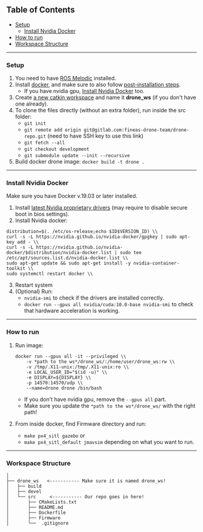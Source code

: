 ## Table of Contents

- [Setup](#setup)
  - [Install Nvidia Docker](#install-nvidia-docker)
- [How to run](#how-to-run)
- [Workspace Structure](#workspace-structure)

---

### Setup

1. You need to have [ROS Melodic](http://wiki.ros.org/melodic/Installation/Ubuntu) installed.
2. Install [docker](https://docs.docker.com/install/linux/docker-ce/ubuntu/), and make sure to also follow [post-installation steps](https://docs.docker.com/engine/install/linux-postinstall/).
   - If you have nvidia gpu, [Install Nvidia Docker](#install-nvidia-docker) too.
3. Create [a new catkin workspace](http://wiki.ros.org/catkin/Tutorials/create_a_workspace) and name it **drone_ws** (if you don't have one already).
4. To clone the files directly (without an extra folder), run inside the src folder:
   - `git init`
   - `git remote add origin git@gitlab.com:fineas-drone-team/drone-repo.git` (need to have SSH key to use this link)
   - `git fetch --all`
   - `git checkout development`
   - `git submodule update --init --recursive`
5. Build docker drone image: `docker build -t drone .`

---

### Install Nvidia Docker

Make sure you have Docker v.19.03 or later installed.

1. Install [latest Nvidia proprietary drivers](https://www.nvidia.com/Download/index.aspx) (may require to disable secure boot in bios settings).
2. Install Nvidia docker:
  ```
  distribution=$(. /etc/os-release;echo $ID$VERSION_ID) \\
  curl -s -L https://nvidia.github.io/nvidia-docker/gpgkey | sudo apt-key add - \\
  curl -s -L https://nvidia.github.io/nvidia-docker/$distribution/nvidia-docker.list | sudo tee /etc/apt/sources.list.d/nvidia-docker.list \\
  sudo apt-get update && sudo apt-get install -y nvidia-container-toolkit \\
  sudo systemctl restart docker \\
  ```
3. Restart system
4. (Optional) Run:
    - `nvidia-smi` to check if the drivers are installed correctly.
    - `docker run --gpus all nvidia/cuda:10.0-base nvidia-smi` to check that hardware acceleration is working.

---

### How to run

1. Run image:

   ```
   docker run --gpus all -it --privileged \\
       -v *path to the ws*/drone_ws/:/home/user/drone_ws:rw \\
       -v /tmp/.X11-unix:/tmp/.X11-unix:ro \\
       -e LOCAL_USER_ID="$(id -u)" \\
       -e DISPLAY=${DISPLAY} \\
       -p 14570:14570/udp \\
       --name=drone drone /bin/bash
   ```

   - If you don't have nvidia gpu, remove the `--gpus all` part.
   - Make sure you update the `*path to the ws*/drone_ws/` with the right path!
2. From inside docker, find Firmware directory and run:  
    - `make px4_sitl gazebo` or
    - `make px4_sitl_default jmavsim` depending on what you want to run.

---

### Workspace Structure

```
│
├── drone_ws   <----------- Make sure it is named drone_ws!
│   ├── build
│   ├── devel
│   └── src     <----------- Our repo goes in here!
│       ├── CMakeLists.txt
│       ├── README.md
│       ├── Dockerfile
│       ├── Firmware
│       └──  .gitignore
```
